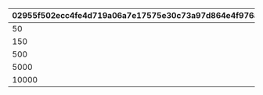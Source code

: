 |02955f502ecc4fe4d719a06a7e17575e30c73a97d864e4f976ab585a962623bb|c8510a73118e781d32eee4e8f8d90caccef12040d8026f8008138cdb46ec784a|64bc1240f8f5abe72c19b388b31370312da5df293a6be0e5a3945c0a569e8e4d|
| --- | --- | --- |
|50|1|10|
|150|2|30|
|500|3|100|
|5000|4|1000|
|10000|5|2000|